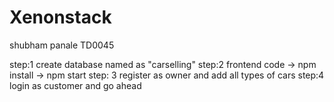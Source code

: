 # Xenonstack
shubham panale TD0045

step:1 create database named as "carselling"
step:2 frontend code -> npm install
                     -> npm start
step: 3 register as owner and add all types of cars
step:4 login as customer and go ahead